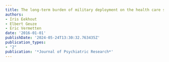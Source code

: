 ```yaml
---
title: The long-term burden of military deployment on the health care system
authors:
- Iris Eekhout
- Elbert Geuze
- Eric Vermetten
date: '2016-01-01'
publishDate: '2024-05-24T13:30:32.763435Z'
publication_types:
- "2"
publication: '*Journal of Psychiatric Research*'
---
```

